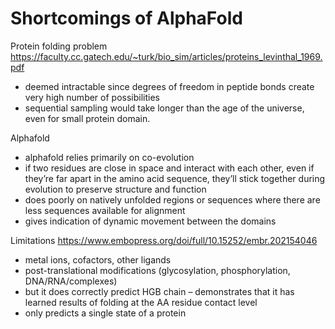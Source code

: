 # Shortcomings of AlphaFold
Protein folding problem https://faculty.cc.gatech.edu/~turk/bio_sim/articles/proteins_levinthal_1969.pdf
- deemed intractable since degrees of freedom in peptide bonds create very high number of possibilities
- sequential sampling would take longer than the age of the universe, even for small protein domain.
  
Alphafold
- alphafold relies primarily on co-evolution 
- if two residues are close in space and interact with each other, even if they’re far apart in the amino acid sequence, they’ll stick together during evolution to preserve structure and function
- does poorly on natively unfolded regions or sequences where there are less sequences available for alignment
- gives indication of dynamic movement between the domains 
  
Limitations https://www.embopress.org/doi/full/10.15252/embr.202154046
- metal ions, cofactors, other ligands
- post-translational modifications (glycosylation, phosphorylation, DNA/RNA/complexes) 
- but it does correctly predict HGB chain – demonstrates that it has learned results of folding at the AA residue contact level
- only predicts a single state of a protein

